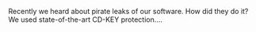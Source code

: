 Recently we heard about pirate leaks of our software. How did they do it? We used state-of-the-art CD-KEY protection....
